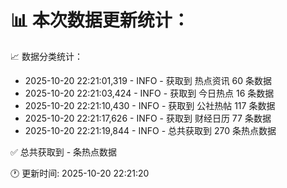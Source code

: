 📊 本次数据更新统计：
==========================

📈 数据分类统计：
- 2025-10-20 22:21:01,319 - INFO - 获取到 热点资讯 60 条数据
- 2025-10-20 22:21:03,424 - INFO - 获取到 今日热点 16 条数据
- 2025-10-20 22:21:10,430 - INFO - 获取到 公社热帖 117 条数据
- 2025-10-20 22:21:17,626 - INFO - 获取到 财经日历 77 条数据
- 2025-10-20 22:21:19,844 - INFO - 总共获取到 270 条热点数据

✅ 总共获取到 - 条热点数据

🕐 更新时间: 2025-10-20 22:21:20
